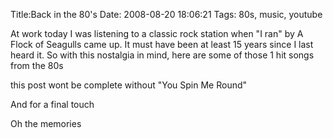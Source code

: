 Title:Back in the 80's
Date: 2008-08-20 18:06:21
Tags: 80s, music, youtube

At work today I was listening to a classic rock station when "I ran" by A
Flock of Seagulls came up. It must have been at least 15 years since I last
heard it. So with this nostalgia in mind, here are some of those 1 hit songs
from the 80s

this post wont be complete without "You Spin Me Round"

And for a final touch

Oh the memories

